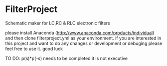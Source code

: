 # FilterProject
Schematic maker for LC,RC & RLC electronic filters

please install Anaconda (http://www.anaconda.com/products/individual) and then clone filterproject.yml as your environment. if you are interested in this project and want to do any changes or development or debuging please feel free to use it. 
good luck

TO DO: 
    p(s)*p(-s) needs to be completed it is not executive